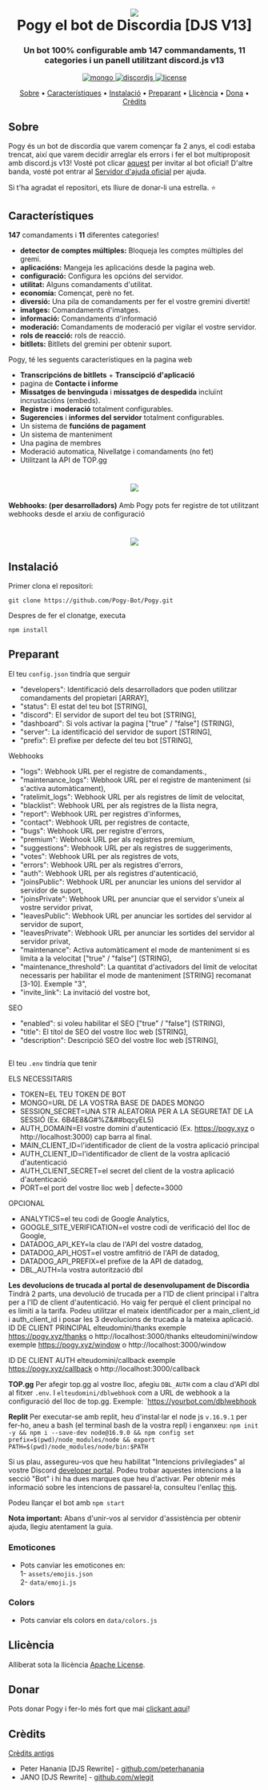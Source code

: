 <h1 align="center">
 <br>
  <a href="https://github.com/peterhanania"><img src="https://pogy.xyz/thumbnail.png"></a>
  <br>
  Pogy el bot de Discordia [DJS V13]
 <br>
</h1>

<h3 align=center>Un bot 100% configurable amb 147 commandaments, 11 categories i un panell utilitzant discord.js v13</h3>

<div align=center>

 <a href="https://github.com/mongodb/mongo">
    <img src="https://img.shields.io/badge/MongoDB-%234ea94b.svg?&style=for-the-badge&logo=mongodb&logoColor=white" alt="mongo">
  </a>
  
  <a href="https://github.com/discordjs">
    <img src="https://img.shields.io/badge/discord.js-v13.6.0-blue.svg?logo=npm" alt="discordjs">
  </a>

  <a href="https://github.com/peterhanania/Pogy/blob/main/LICENSE">
    <img src="https://img.shields.io/badge/license-Apache%202-blue" alt="license">
  </a>

</div>

<p align="center">
  <a href="#about">Sobre</a>
  •
  <a href="#features">Característiques</a>
  •
  <a href="#installation">Instalació</a>
  •
  <a href="#setting-up">Preparant</a>
  •
  <a href="#license">Llicència</a>
  •
  <a href="#donate">Dona</a>
  •
  <a href="#credits">Crèdits</a>
</p>

## Sobre

Pogy és un bot de discordia que varem començar fa 2 anys, el codi estaba trencat, així que varem decidir arreglar els errors i fer el bot multiproposit amb discord.js v13! Vosté pot clicar [aquest](https://pogy.xyz/invite) per invitar al bot oficial! D'altre banda, vosté pot entrar al [Servidor d'ajuda oficial](https://pogy.xyz/support) per ajuda.

Si t'ha agradat el repositori, ets lliure de donar-li una estrella. ⭐

## Característiques

**147** comandaments i **11** diferentes categoríes!

- **detector de comptes múltiples:** Bloqueja les comptes múltiples del gremi.
- **aplicacións:** Mangeja les aplicacións desde la pagina web.
- **configuració:** Configura les opcións del servidor.
- **utilitat:** Alguns comandaments d'utilitat.
- **economía:** Començat, perè no fet.
- **diversió:** Una pila de comandaments per fer el vostre gremini divertit!
- **imatges:** Comandaments d'imatges.
- **informació:** Comandaments d'informació
- **moderació:** Comandaments de moderació per vigilar el vostre servidor.
- **rols de reacció:** rols de reacció.
- **bitllets:** Bitllets del gremini per obtenir suport.

Pogy, té les seguents característiques en la pagina web

- **Transcripcións de bitllets** + **Transcipció d'aplicació**
- pagina de **Contacte i informe**
- **Missatges de benvinguda** i **missatges de despedida** incluïnt incrustacións (embeds).
- **Registre** i **moderació** totalment configurables.
- **Sugerencies** i **informes del servidor** totalment configurables.
- Un sistema de **funcións de pagament**
- Un sistema de manteniment
- Una pagina de membres
- Moderació automatica, Nivellatge i comandaments (no fet)
- Utilitzant la API de TOP.gg

 <h1 align="center">
  <a href="https://github.com/peterhanania"><img src="https://i.imgur.com/On7mMNg.jpg["></a>
</h1>

**Webhooks: (per desarrolladors)**
Amb Pogy pots fer registre de tot utilitzant webhooks desde el arxiu de configuració

<h1 align="center">
  <a href="https://github.com/peterhanania"><img src="https://i.imgur.com/vbGuLdL.jpg"></a>
</h1>

## Instalació

Primer clona el repositori:

```
git clone https://github.com/Pogy-Bot/Pogy.git
```

Despres de fer el clonatge, executa

```
npm install
```

## Preparant

El teu `config.json` tindría que serguir

- "developers": Identificació dels desarrolladors que poden utilitzar comandaments del propietari [ARRAY],
- "status": El estat del teu bot [STRING],
- "discord": El servidor de suport del teu bot [STRING],
- "dashboard": Si vols activar la pagina ["true" / "false"] (STRING),
- "server": La identificació del servidor de suport [STRING],
- "prefix": El prefixe per defecte del teu bot [STRING],
  
Webhooks
- "logs": Webhook URL per el registre de comandaments.,
- "maintenance_logs": Webhook URL per el registre de manteniment (si s'activa automàticament),
- "ratelimit_logs": Webhook URL per als registres de límit de velocitat,
- "blacklist": Webhook URL per als registres de la llista negra,
- "report": Webhook URL per registres d'informes,
- "contact": Webhook URL per registres de contacte,
- "bugs": Webhook URL per registre d'errors,
- "premium": Webhook URL per als registres premium,
- "suggestions": Webhook URL per als registres de suggeriments,
- "votes": Webhook URL per als registres de vots,
- "errors": Webhook URL per als registres d'errors,
- "auth": Webhook URL per als registres d'autenticació,
- "joinsPublic": Webhook URL per anunciar les unions del servidor al servidor de suport,
- "joinsPrivate": Webhook URL per anunciar que el servidor s'uneix al vostre servidor privat,
- "leavesPublic": Webhook URL per anunciar les sortides del servidor al servidor de suport,
- "leavesPrivate": Webhook URL per anunciar les sortides del servidor al servidor privat,
- "maintenance": Activa automàticament el mode de manteniment si es limita a la velocitat ["true" / "false"] (STRING),
- "maintenance_threshold": La quantitat d'activadors del límit de velocitat necessaris per habilitar el mode de manteniment [STRING] recomanat [3-10]. Exemple "3",
- "invite_link": La invitació del vostre bot,

SEO
-  "enabled": si voleu habilitar el SEO ["true" / "false"] (STRING),
-  "title": El títol de SEO del vostre lloc web [STRING],
-  "description": Descripció SEO del vostre lloc web [STRING],

##


El teu `.env` tindría que tenir

ELS NECESSITARIS
- TOKEN=EL TEU TOKEN DE BOT
- MONGO=URL DE LA VOSTRA BASE DE DADES MONGO
- SESSION_SECRET=UNA STR ALEATORIA PER A LA SEGURETAT DE LA SESSIÓ (Ex. 6B4E8&G#%Z&##bqcyEL5)
- AUTH_DOMAIN=El vostre domini d'autenticació (Ex. https://pogy.xyz o http://localhost:3000) cap barra al final.
- MAIN_CLIENT_ID=l'identificador de client de la vostra aplicació principal
- AUTH_CLIENT_ID=l'identificador de client de la vostra aplicació d'autenticació
- AUTH_CLIENT_SECRET=el secret del client de la vostra aplicació d'autenticació
- PORT=el port del vostre lloc web | defecte=3000

OPCIONAL
- ANALYTICS=el teu codi de Google Analytics,
- GOOGLE_SITE_VERIFICATION=el vostre codi de verificació del lloc de Google,
- DATADOG_API_KEY=la clau de l'API del vostre datadog,
- DATADOG_API_HOST=el vostre amfitrió de l'API de datadog,
- DATADOG_API_PREFIX=el prefixe de la API de datadog,
- DBL_AUTH=la vostra autorització dbl



**Les devolucions de trucada al portal de desenvolupament de Discordia**
Tindrà 2 parts, una devolució de trucada per a l'ID de client principal i l'altra per a l'ID de client d'autenticació. Ho vaig fer perquè el client principal no es limiti a la tarifa. Podeu utilitzar el mateix identificador per a main_client_id i auth_client_id i posar les 3 devolucions de trucada a la mateixa aplicació.
ID DE CLIENT PRINCIPAL
elteudomini/thanks exemple https://pogy.xyz/thanks o http://localhost:3000/thanks
elteudomini/window exemple https://pogy.xyz/window o http://localhost:3000/window

ID DE CLIENT AUTH
elteudomini/callback exemple https://pogy.xyz/callback o http://localhost:3000/callback


**TOP.gg** 
Per afegir top.gg al vostre lloc, afegiu `DBL_AUTH` com a clau d'API dbl al fitxer `.env`. I `elteudomini/dblwebhook` com a URL de webhook a la configuració del lloc de top.gg. Exemple: `https://yourbot.com/dblwebhook


**Replit**
Per executar-se amb replit, heu d'instal·lar el node js `v.16.9.1` per fer-ho, aneu a bash (el terminal bash de la vostra repl) i enganxeu: `npm init -y && npm i --save-dev node@16.9.0 && npm config set prefix=$(pwd)/node_modules/node && export PATH=$(pwd)/node_modules/node/bin:$PATH`

Si us plau, assegureu-vos que heu habilitat "Intencions privilegiades" al vostre Discord [developer portal](https://discordapp.com/developers/applications/). Podeu trobar aquestes intencions a la secció "Bot" i hi ha dues marques que heu d'activar. Per obtenir més informació sobre les intencions de passarel·la, consulteu l'enllaç [this](https://discordjs.guide/popular-topics/intents.html#the-intents-bit-field-wrapper).

Podeu llançar el bot amb `npm start`

**Nota important:** Abans d'unir-vos al servidor d'assistència per obtenir ajuda, llegiu atentament la guia.

### Emoticones

- Pots canviar les emoticones en: <br>
  1- `assets/emojis.json` <br>
  2- `data/emoji.js`

### Colors

- Pots canviar els colors en `data/colors.js`

## Llicència

Alliberat sota la llicència [Apache License](http://www.apache.org/licenses/LICENSE-2.0).

## Donar

Pots donar Pogy i fer-lo més fort que mai [clickant aquí](https://paypal.me/pogybot)!

## Crèdits
[Crèdits antigs](https://github.com/peterhanania/pogy#credits)
- Peter Hanania [DJS Rewrite] - [github.com/peterhanania](github.com/peterhanania)
- JANO [DJS Rewrite] - [github.com/wlegit](github.com/wlegit)
